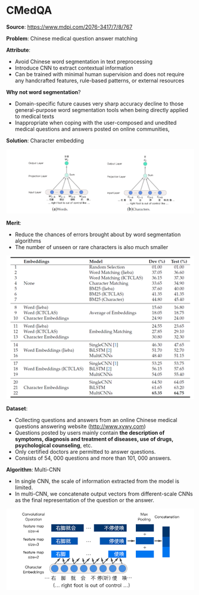 # CMedQA

**Source**: https://www.mdpi.com/2076-3417/7/8/767

**Problem**: Chinese medical question answer matching

**Attribute**:

* Avoid Chinese word segmentation in text preprocessing
* Introduce CNN to extract contextual information
* Can be trained with minimal human supervision and does not require any
  handcrafted features, rule-based patterns, or external resources

**Why not word segmentation**?

* Domain-specific future causes very sharp accuracy decline to those general-purpose word segmentation tools when being directly applied to medical texts
* Inappropriate when coping with the user-composed and unedited medical questions and answers posted on online communities,

**Solution**: Character embedding

![image-20210807211015559](.\imgs\image-20210807211015559.png)

**Merit**:

* Reduce the chances of errors brought about by word segmentation algorithms
* The number of unseen or rare characters is also much smaller

![image-20210807211130241](.\imgs\image-20210807211130241.png)

**Dataset**:

* Collecting questions and answers from an online Chinese medical questions answering website (http://www.xywy.com)
* Questions posted by users mainly contain **the description of symptoms, diagnosis and treatment of diseases, use of drugs, psychological counseling**, etc.
* Only certified doctors are permitted to answer questions.
* Consists of 54, 000 questions and more than 101, 000 answers.

**Algorithm**: Multi-CNN

* In single CNN, the scale of information extracted from the model is limited.
* In multi-CNN, we concatenate output vectors from different-scale CNNs as the final representation of the question or the answer.

![image-20210807212031657](.\imgs\image-20210807212031657.png)